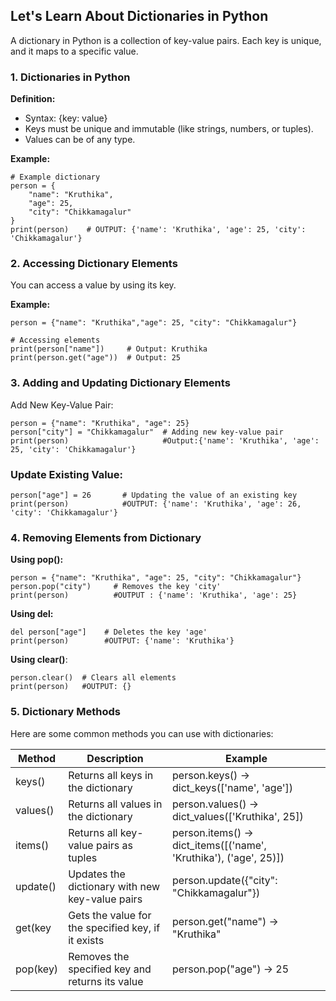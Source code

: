 ##  Let's Learn About Dictionaries in Python
A dictionary in Python is a collection of key-value pairs. Each key is unique, and it maps to a specific value.

### 1. Dictionaries in Python
**Definition:**

+ Syntax: {key: value}
+ Keys must be unique and immutable (like strings, numbers, or tuples).
+ Values can be of any type.
 
**Example:**
```
# Example dictionary
person = {
    "name": "Kruthika",
    "age": 25,
    "city": "Chikkamagalur"
}
print(person)    # OUTPUT: {'name': 'Kruthika', 'age': 25, 'city': 'Chikkamagalur'}
```
### 2. Accessing Dictionary Elements
You can access a value by using its key.

**Example:**
```
person = {"name": "Kruthika","age": 25, "city": "Chikkamagalur"}

# Accessing elements
print(person["name"])     # Output: Kruthika
print(person.get("age"))  # Output: 25
```
### 3. Adding and Updating Dictionary Elements
 Add New Key-Value Pair:
```
person = {"name": "Kruthika", "age": 25}
person["city"] = "Chikkamagalur"  # Adding new key-value pair
print(person)                     #Output:{'name': 'Kruthika', 'age': 25, 'city': 'Chikkamagalur'}
```
### Update Existing Value:
```
person["age"] = 26       # Updating the value of an existing key
print(person)            #OUTPUT: {'name': 'Kruthika', 'age': 26, 'city': 'Chikkamagalur'}
```
### 4. Removing Elements from Dictionary
**Using pop():**
```
person = {"name": "Kruthika", "age": 25, "city": "Chikkamagalur"}
person.pop("city")     # Removes the key 'city'
print(person)          #OUTPUT : {'name': 'Kruthika', 'age': 25}
```
**Using del:**
```
del person["age"]    # Deletes the key 'age'
print(person)        #OUTPUT: {'name': 'Kruthika'}
```
**Using clear()**:
```
person.clear()  # Clears all elements
print(person)   #OUTPUT: {}
```
### 5. Dictionary Methods
Here are some common methods you can use with dictionaries:

|    Method       |    	              Description                             |  	                           Example                             |
|-----------------|-----------------------------------------------------------|--------------------------------------------------------------------|
|   keys()	      |       Returns all keys in the dictionary	              |   person.keys() -> dict_keys(['name', 'age'])                      |
|   values()	  |       Returns all values in the dictionary	              |   person.values() -> dict_values(['Kruthika', 25])                 |
|   items()       |      	Returns all key-value pairs as tuples	          |   person.items() -> dict_items([('name', 'Kruthika'), ('age', 25)])|
|   update()	  |       Updates the dictionary with new key-value pairs     |   person.update({"city": "Chikkamagalur"})                         |
|   get(key       |       Gets the value for the specified key, if it exists  |   person.get("name") -> "Kruthika"                                 |
|   pop(key)	  |       Removes the specified key and returns its value     |   person.pop("age") -> 25                                          |





